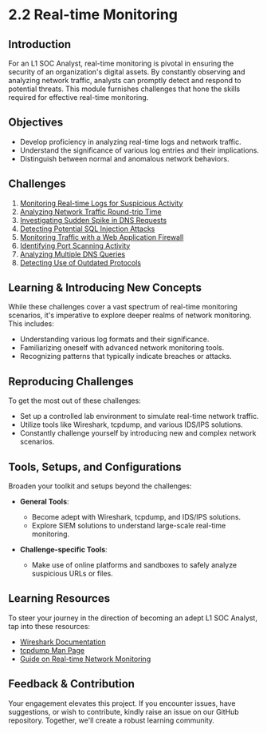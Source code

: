 
# 2.2 Real-time Monitoring

## Introduction
For an L1 SOC Analyst, real-time monitoring is pivotal in ensuring the security of an organization's digital assets. By constantly observing and analyzing network traffic, analysts can promptly detect and respond to potential threats. This module furnishes challenges that hone the skills required for effective real-time monitoring.

## Objectives
- Develop proficiency in analyzing real-time logs and network traffic.
- Understand the significance of various log entries and their implications.
- Distinguish between normal and anomalous network behaviors.

## Challenges
1. [Monitoring Real-time Logs for Suspicious Activity](./2.2.1_Monitoring_Real-time_Logs.md)
2. [Analyzing Network Traffic Round-trip Time](./2.2.2_Analyzing_Network_Traffic.md)
3. [Investigating Sudden Spike in DNS Requests](./2.2.3_Investigating_DNS_Spike.md)
4. [Detecting Potential SQL Injection Attacks](./2.2.4_Detecting_SQL_Injection.md)
5. [Monitoring Traffic with a Web Application Firewall](./2.2.5_Monitoring_with_WAF.md)
6. [Identifying Port Scanning Activity](./2.2.6_Identifying_Port_Scanning.md)
7. [Analyzing Multiple DNS Queries](./2.2.7_Analyzing_Multiple_DNS_Queries.md)
8. [Detecting Use of Outdated Protocols](./2.2.8_Detecting_Outdated_Protocols.md)

## Learning & Introducing New Concepts
While these challenges cover a vast spectrum of real-time monitoring scenarios, it's imperative to explore deeper realms of network monitoring. This includes:
- Understanding various log formats and their significance.
- Familiarizing oneself with advanced network monitoring tools.
- Recognizing patterns that typically indicate breaches or attacks.

## Reproducing Challenges
To get the most out of these challenges:
- Set up a controlled lab environment to simulate real-time network traffic.
- Utilize tools like Wireshark, tcpdump, and various IDS/IPS solutions.
- Constantly challenge yourself by introducing new and complex network scenarios.

## Tools, Setups, and Configurations
Broaden your toolkit and setups beyond the challenges:
- **General Tools**:
  - Become adept with Wireshark, tcpdump, and IDS/IPS solutions.
  - Explore SIEM solutions to understand large-scale real-time monitoring.

- **Challenge-specific Tools**: 
  - Make use of online platforms and sandboxes to safely analyze suspicious URLs or files.

## Learning Resources
To steer your journey in the direction of becoming an adept L1 SOC Analyst, tap into these resources:
- [Wireshark Documentation](https://www.wireshark.org/docs/)
- [tcpdump Man Page](https://www.tcpdump.org/manpages/tcpdump.1.html)
- [Guide on Real-time Network Monitoring](https://www.networkworld.com/article/2289397/real-time-network-monitoring.html)

## Feedback & Contribution
Your engagement elevates this project. If you encounter issues, have suggestions, or wish to contribute, kindly raise an issue on our GitHub repository. Together, we'll create a robust learning community.

